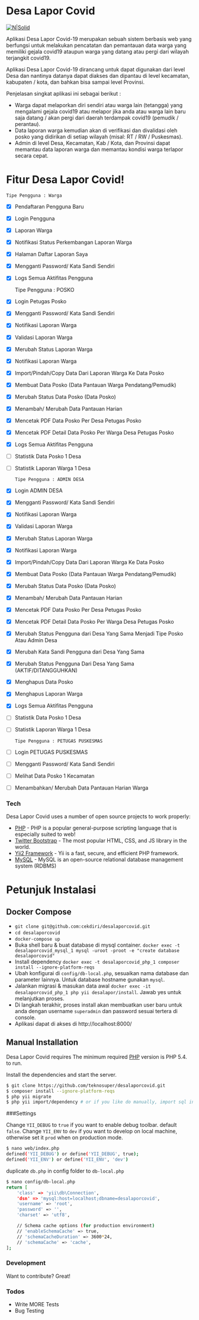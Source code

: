 # Desa Lapor Covid

[![N|Solid](https://desalaporcovid.online/desalaporcovid-logo.png)](https://desalaporcovid.online/)

Aplikasi Desa Lapor Covid-19 merupakan sebuah sistem berbasis web yang berfungsi untuk melakukan pencatatan dan pemantauan data warga yang memiliki gejala covid19 ataupun warga yang datang atau pergi dari wilayah terjangkit covid19.

Aplikasi Desa Lapor Covid-19 dirancang untuk dapat digunakan dari level Desa dan nantinya datanya dapat diakses dan dipantau di level kecamatan, kabupaten / kota, dan bahkan bisa sampai level Provinsi.

Penjelasan singkat aplikasi ini sebagai berikut :
  - Warga dapat melaporkan diri sendiri atau warga lain (tetangga) yang mengalami gejala covid19 atau melapor jika anda atau warga lain baru saja datang / akan pergi dari daerah terdampak covid19 (pemudik / perantau).
  - Data laporan warga kemudian akan di verifikasi dan divalidasi oleh posko yang didirikan di setiap wilayah (misal: RT / RW / Puskesmas).
  - Admin di level Desa, Kecamatan, Kab / Kota, dan Provinsi dapat memantau data laporan warga dan memantau kondisi warga terlapor secara cepat.




# Fitur Desa Lapor Covid!

    Tipe Pengguna : Warga 
- [x] Pendaftaran Pengguna Baru
  
- [x] Login Pengguna
  
- [x] Laporan Warga
  
- [x] Notifikasi Status Perkembangan Laporan Warga
  
- [x] Halaman Daftar Laporan Saya
  
- [x] Mengganti Password/ Kata Sandi Sendiri
  
- [x] Logs Semua Aktifitas Pengguna  
  
  
    Tipe Pengguna : POSKO
    
     
- [x] Login Petugas Posko
  
- [x] Mengganti Password/ Kata Sandi Sendiri
  
- [x] Notifikasi Laporan Warga
  
- [x] Validasi Laporan Warga
  
- [x] Merubah Status Laporan Warga
  
- [x] Notifikasi Laporan Warga  
  
- [x] Import/Pindah/Copy Data Dari Laporan Warga Ke Data Posko
  
- [x] Membuat Data Posko (Data Pantauan Warga Pendatang/Pemudik)
  
- [x] Merubah Status Data Posko (Data Posko)
  
- [x] Menambah/ Merubah Data Pantauan Harian
  
- [x] Mencetak PDF Data Posko Per Desa Petugas Posko
  
- [x] Mencetak PDF Detail Data Posko Per Warga Desa Petugas Posko
  
- [x] Logs Semua Aktifitas Pengguna  
  
- [ ] Statistik Data Posko 1 Desa
  
- [ ] Statistik Laporan Warga 1 Desa
  
  
      Tipe Pengguna : ADMIN DESA 
- [x] Login ADMIN DESA
  
- [x] Mengganti Password/ Kata Sandi Sendiri
  
- [x] Notifikasi Laporan Warga
  
- [x] Validasi Laporan Warga
  
- [x] Merubah Status Laporan Warga
  
- [x] Notifikasi Laporan Warga  
  
- [x] Import/Pindah/Copy Data Dari Laporan Warga Ke Data Posko
  
- [x] Membuat Data Posko (Data Pantauan Warga Pendatang/Pemudik)
  
- [x] Merubah Status Data Posko (Data Posko)
  
- [x] Menambah/ Merubah Data Pantauan Harian
  
- [x] Mencetak PDF Data Posko Per Desa Petugas Posko
  
- [x] Mencetak PDF Detail Data Posko Per Warga Desa Petugas Posko
  
- [x] Merubah Status Pengguna dari Desa Yang Sama Menjadi Tipe Posko Atau Admin
  Desa
  
- [x] Merubah Kata Sandi Pengguna dari Desa Yang Sama
  
- [x] Merubah Status Pengguna Dari Desa Yang Sama (AKTIF/DITANGGUHKAN)
  
- [x] Menghapus Data Posko
  
- [x] Menghapus Laporan Warga
  
- [x] Logs Semua Aktifitas Pengguna  
  
- [ ] Statistik Data Posko 1 Desa
  
- [ ] Statistik Laporan Warga 1 Desa
  
  
      Tipe Pengguna : PETUGAS PUSKESMAS 
- [ ] Login PETUGAS PUSKESMAS
  
- [ ] Mengganti Password/ Kata Sandi Sendiri
  
- [ ] Melihat Data Posko 1 Kecamatan
  
- [ ] Menambahkan/ Merubah Data Pantauan Harian Warga 
  

### Tech

Desa Lapor Covid uses a number of open source projects to work properly:

* [PHP](https://www.php.net/) - PHP is a popular general-purpose scripting language that is especially suited to web!
* [Twitter Bootstrap](https://getbootstrap.com/) - The most popular HTML, CSS, and JS library in the world.
* [Yii2 Framework](https://www.yiiframework.com/) - Yii is a fast, secure, and efficient PHP framework.
* [MySQL](https://www.mysql.com/) - MySQL is an open-source relational database management system (RDBMS)


# Petunjuk Instalasi 
## Docker Compose

- `git clone git@github.com:cekdiri/desalaporcovid.git`
- `cd desalaporcovid`
- `docker-compose up`
- Buka shell baru & buat database di mysql container. `docker exec -t desalaporcovid_mysql_1 mysql -uroot -proot -e "create database desalaporcovid"`
- Install dependency `docker exec -t desalaporcovid_php_1 composer install --ignore-platform-reqs` 
- Ubah konfigurai di `config/db-local.php`, sesuaikan nama database dan parameter lainnya. Untuk database hostname gunakan `mysql`.
- Jalankan migrasi & masukan data awal `docker exec -it desalaporcovid_php_1 php yii desalapor/install`. Jawab yes untuk melanjutkan proses.
- Di langkah terakhir, proses install akan membuatkan user baru untuk anda dengan username `superadmin` dan password sesuai tertera di console.
- Aplikasi dapat di akses di http://localhost:8000/

### 




## Manual Installation

Desa Lapor Covid requires The minimum required [PHP](https://www.php.net/) version is PHP 5.4. to run.

Install the dependencies and start the server.

```sh
$ git clone https://github.com/teknosuper/desalaporcovid.git
$ composer install --ignore-platform-reqs
$ php yii migrate
$ php yii import/dependency # or if you like do manually, import sql in data.
```

###Settings

Change `YII_DEBUG` to `true` if you want to enable debug toolbar. default `false`.
Change `YII_ENV` to `dev` if you want to develop on local machine, otherwise set it `prod` when on production mode.

```sh
$ nano web/index.php 
defined('YII_DEBUG') or define('YII_DEBUG', true);
defined('YII_ENV') or define('YII_ENV', 'dev')
```
duplicate `db.php` in config folder to `db-local.php`

```sh
$ nano config/db-local.php
return [
    'class' => 'yii\db\Connection',
    'dsn' => 'mysql:host=localhost;dbname=desalaporcovid',
    'username' => 'root',
    'password' => '',
    'charset' => 'utf8',

    // Schema cache options (for production environment)
    // 'enableSchemaCache' => true,
    // 'schemaCacheDuration' => 3600*24,
    // 'schemaCache' => 'cache',
];

```

### Development

Want to contribute? Great! 

### Todos

 - Write MORE Tests
 - Bug Testing

